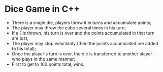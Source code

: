 # Dice Game in C++

* There is a single die, players throw it in turns and accumulate points;
* The player may throw the cube several times in his turn; 
* If a *1* is thrown, his turn is over and the points accumulated in that turn are lost;
* The player may stop voluntarily (then the points accumulated are added to his total);
* Once the player's turn is over, the die is transferred to another player - who plays in the same manner;
* First to get to 100 points total, wins.

